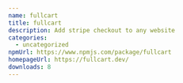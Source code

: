 ```yaml
---
name: fullcart
title: fullcart
description: Add stripe checkout to any website
categories:
  - uncategorized
npmUrl: https://www.npmjs.com/package/fullcart
homepageUrl: https://fullcart.dev/
downloads: 8
---
```

